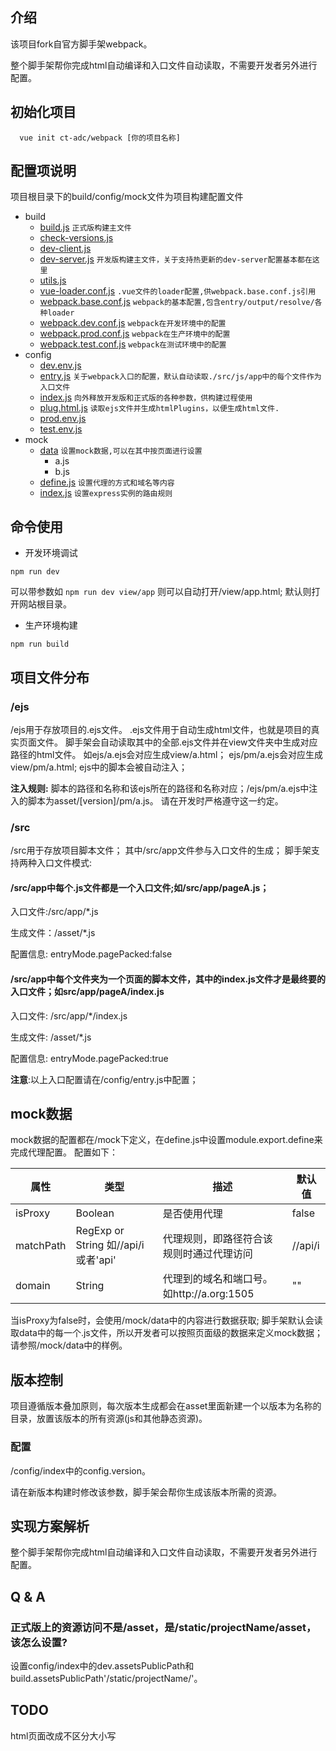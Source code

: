 ## 介绍

该项目fork自官方脚手架webpack。

整个脚手架帮你完成html自动编译和入口文件自动读取，不需要开发者另外进行配置。

## 初始化项目

```
  vue init ct-adc/webpack [你的项目名称]
```

## 配置项说明 

项目根目录下的build/config/mock文件为项目构建配置文件

* build
    * [build.js](https://github.com/ct-adc/webpack/blob/master/template/build/build.js)  ``正式版构建主文件``
    * [check-versions.js](https://github.com/ct-adc/webpack/blob/master/template/build/check-versions.js)
    * [dev-client.js](https://github.com/ct-adc/webpack/blob/master/template/build/dev-client.js)
    * [dev-server.js](https://github.com/ct-adc/webpack/blob/master/template/build/dev-server.js) ``开发版构建主文件，关于支持热更新的dev-server配置基本都在这里``
    * [utils.js](https://github.com/ct-adc/webpack/blob/master/template/build/utils.js)
    * [vue-loader.conf.js](https://github.com/ct-adc/webpack/blob/master/template/build/vue-loader.conf.js)  ``.vue文件的loader配置,供webpack.base.conf.js引用``
    * [webpack.base.conf.js](https://github.com/ct-adc/webpack/blob/master/template/build/webpack.base.conf.js)  ``webpack的基本配置,包含entry/output/resolve/各种loader``
    * [webpack.dev.conf.js](https://github.com/ct-adc/webpack/blob/master/template/build/webpack.dev.conf.js)  ``webpack在开发环境中的配置``
    * [webpack.prod.conf.js](https://github.com/ct-adc/webpack/blob/master/template/build/webpack.prod.conf.js) ``webpack在生产环境中的配置``
    * [webpack.test.conf.js](https://github.com/ct-adc/webpack/blob/master/template/build/webpack.test.conf.js)  ``webpack在测试环境中的配置``
* config
    * [dev.env.js](https://github.com/ct-adc/webpack/tree/master/template/config/dev.env.js)
    * [entry.js](https://github.com/ct-adc/webpack/tree/master/template/config/entry.js)  ``关于webpack入口的配置，默认自动读取./src/js/app中的每个文件作为入口文件``
    * [index.js](https://github.com/ct-adc/webpack/tree/master/template/config/index.js)  ``向外释放开发版和正式版的各种参数，供构建过程使用``
    * [plug.html.js](https://github.com/ct-adc/webpack/tree/master/template/config/plug.html.js)  ``读取ejs文件并生成htmlPlugins，以便生成html文件.``
    * [prod.env.js](https://github.com/ct-adc/webpack/tree/master/template/config/prod.env.js)
    * [test.env.js](https://github.com/ct-adc/webpack/tree/master/template/config/test.env.js)
* mock
    * [data](https://github.com/ct-adc/webpack/blob/master/template/mock/data)  ``设置mock数据,可以在其中按页面进行设置``
        * a.js
        * b.js
    * [define.js](https://github.com/ct-adc/webpack/blob/master/template/mock/define.js)  ``设置代理的方式和域名等内容``
    * [index.js](https://github.com/ct-adc/webpack/blob/master/template/mock/index.js)  ``设置express实例的路由规则``

## 命令使用

* 开发环境调试

```
npm run dev
```

可以带参数如 `npm run dev view/app` 则可以自动打开/view/app.html; 默认则打开网站根目录。

* 生产环境构建

```
npm run build
```
## 项目文件分布

### /ejs

/ejs用于存放项目的.ejs文件。
.ejs文件用于自动生成html文件，也就是项目的真实页面文件。
脚手架会自动读取其中的全部.ejs文件并在view文件夹中生成对应路径的html文件。
如ejs/a.ejs会对应生成view/a.html；
ejs/pm/a.ejs会对应生成view/pm/a.html;
ejs中的脚本会被自动注入；

**注入规则:** 脚本的路径和名称和该ejs所在的路径和名称对应；/ejs/pm/a.ejs中注入的脚本为asset/[version]/pm/a.js。
请在开发时严格遵守这一约定。

### /src

/src用于存放项目脚本文件；
其中/src/app文件参与入口文件的生成；
脚手架支持两种入口文件模式:

#### /src/app中每个.js文件都是一个入口文件;如/src/app/pageA.js；

入口文件:/src/app/\*.js

生成文件：/asset/\*.js

配置信息: entryMode.pagePacked:false

#### /src/app中每个文件夹为一个页面的脚本文件，其中的index.js文件才是最终要的入口文件；如src/app/pageA/index.js

入口文件: /src/app/*/index.js

生成文件: /asset/\*.js

配置信息: entryMode.pagePacked:true

**注意**:以上入口配置请在/config/entry.js中配置；

## mock数据

mock数据的配置都在/mock下定义，在define.js中设置module.export.define来完成代理配置。
配置如下：

属性 | 类型 | 描述 | 默认值
--- | --- | --- | ---
isProxy | Boolean | 是否使用代理 | false
matchPath | RegExp or String 如/\/api/i或者'api' | 代理规则，即路径符合该规则时通过代理访问 | /\/api/i
domain | String | 代理到的域名和端口号。如http://a.org:1505 | ""

当isProxy为false时，会使用/mock/data中的内容进行数据获取;
脚手架默认会读取data中的每一个.js文件，所以开发者可以按照页面级的数据来定义mock数据；请参照/mock/data中的样例。

## 版本控制

项目遵循版本叠加原则，每次版本生成都会在asset里面新建一个以版本为名称的目录，放置该版本的所有资源(js和其他静态资源)。

### 配置

/config/index中的config.version。

请在新版本构建时修改该参数，脚手架会帮你生成该版本所需的资源。


## 实现方案解析

整个脚手架帮你完成html自动编译和入口文件自动读取，不需要开发者另外进行配置。

## Q & A

### 正式版上的资源访问不是/asset，是/static/projectName/asset，该怎么设置?

设置config/index中的dev.assetsPublicPath和build.assetsPublicPath'/static/projectName/'。

###




## TODO

html页面改成不区分大小写










